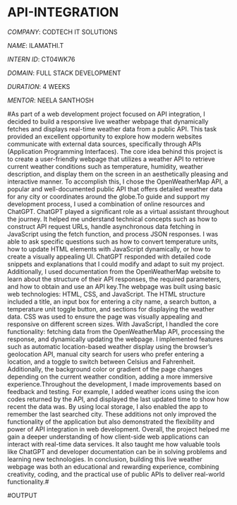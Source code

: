 # API-INTEGRATION

*COMPANY*: CODTECH IT SOLUTIONS

*NAME*: ILAMATHI.T

*INTERN ID*: CT04WK76

*DOMAIN*: FULL STACK DEVELOPMENT

*DURATION*: 4 WEEKS

*MENTOR*: NEELA SANTHOSH

#As part of a web development project focused on API integration, I decided to build a responsive live weather webpage that dynamically fetches and displays real-time weather data from a public API. This task provided an excellent opportunity to explore how modern websites communicate with external data sources, specifically through APIs (Application Programming Interfaces). The core idea behind this project is to create a user-friendly webpage that utilizes a weather API to retrieve current weather conditions such as temperature, humidity, weather description, and display them on the screen in an aesthetically pleasing and interactive manner. To accomplish this, I chose the OpenWeatherMap API, a popular and well-documented public API that offers detailed weather data for any city or coordinates around the globe.To guide and support my development process, I used a combination of online resources and ChatGPT. ChatGPT played a significant role as a virtual assistant throughout the journey. It helped me understand technical concepts such as how to construct API request URLs, handle asynchronous data fetching in JavaScript using the fetch function, and process JSON responses. I was able to ask specific questions such as how to convert temperature units, how to update HTML elements with JavaScript dynamically, or how to create a visually appealing UI. ChatGPT responded with detailed code snippets and explanations that I could modify and adapt to suit my project. Additionally, I used documentation from the OpenWeatherMap website to learn about the structure of their API responses, the required parameters, and how to obtain and use an API key.The webpage was built using basic web technologies: HTML, CSS, and JavaScript. The HTML structure included a title, an input box for entering a city name, a search button, a temperature unit toggle button, and sections for displaying the weather data. CSS was used to ensure the page was visually appealing and responsive on different screen sizes. With JavaScript, I handled the core functionality: fetching data from the OpenWeatherMap API, processing the response, and dynamically updating the webpage. I implemented features such as automatic location-based weather display using the browser’s geolocation API, manual city search for users who prefer entering a location, and a toggle to switch between Celsius and Fahrenheit. Additionally, the background color or gradient of the page changes depending on the current weather condition, adding a more immersive experience.Throughout the development, I made improvements based on feedback and testing. For example, I added weather icons using the icon codes returned by the API, and displayed the last updated time to show how recent the data was. By using local storage, I also enabled the app to remember the last searched city. These additions not only improved the functionality of the application but also demonstrated the flexibility and power of API integration in web development. Overall, the project helped me gain a deeper understanding of how client-side web applications can interact with real-time data services. It also taught me how valuable tools like ChatGPT and developer documentation can be in solving problems and learning new technologies. In conclusion, building this live weather webpage was both an educational and rewarding experience, combining creativity, coding, and the practical use of public APIs to deliver real-world functionality.#

#OUTPUT

